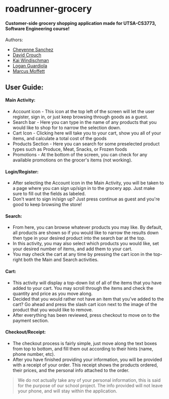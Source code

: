 # roadrunner-grocery
#### Customer-side grocery shopping application made for UTSA-CS3773, Software Engineering course!

Authors:
- [Cheyenne Sanchez](https://github.com/cza267)
- [David Crouch](https://github.com/dcrouch24)
- [Kai Windischman](https://github.com/kwindischman) 
- [Logan Guardiola](https://github.com/kbo256)
- [Marcus Moffett](https://github.com/moffettm)
  
## User Guide:

#### Main Activity:
- Account icon - This icon at the top left of the screen will let the user register, sign in, or just keep browsing through goods as a guest.
- Search bar - Here you can type in the name of any products that you would like to shop for to narrow the selection down.
- Cart Icon - Clicking here will take you to your cart, show you all of your items, and calculate a total cost of the goods
- Products Section - Here you can search for some preselected product types such as Produce, Meat, Snacks, or Frozen foods
- Promotions - At the bottom of the screen, you can check for any available promotions on the grocer's items (not working).

#### Login/Register:
- After selecting the Account icon in the Main Activity, you will be taken to a page where you can sign up/sign in to the grocery app. Just make sure to fill out the fields as labeled.
- Don't want to sign in/sign up? Just press continue as guest and you're good to keep browsing the store!

#### Search:
- From here, you can browse whatever products you may like. By default, all products are shown so if you would like to narrow the results down then type in your desired product into the search bar at the top.
- In this activity, you may also select which products you would like, set your desired number of items, and add them to your cart.
- You may check the cart at any time by pressing the cart icon in the top-right both the Main and Search activities.

#### Cart:
- This activity will display a top-down list of all of the items that you have added to your cart. You may scroll through the items and check the quantity and price as you move along.
- Decided that you would rather not have an item that you've added to the cart? Go ahead and press the slash cart icon next to the image of the product that you would like to remove.
- After everything has been reviewed, press checkout to move on to the payment section.

#### Checkout/Receipt:
- The checkout process is fairly simple, just move along the text boxes from top to bottom, and fill them out according to their hints (name, phone number, etc).
- After you have finished providing your information, you will be provided with a receipt of your order. This receipt shows the products ordered, their prices, and the personal info attached to the order.

> We do not actually take any of your personal information, this is said for the purpose of our school project. The info provided will not leave your phone, and will stay within the application.
